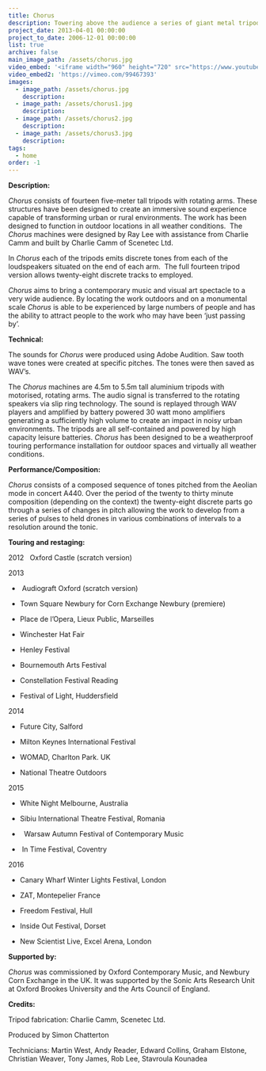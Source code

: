 ```yaml
---
title: Chorus
description: Towering above the audience a series of giant metal tripods support rotating arms.
project_date: 2013-04-01 00:00:00
project_to_date: 2006-12-01 00:00:00
list: true
archive: false
main_image_path: /assets/chorus.jpg
video_embed: '<iframe width="960" height="720" src="https://www.youtube-nocookie.com/embed/5vkGw7SM2ak?rel=0" frameborder="0" allowfullscreen></iframe>'
video_embed2: 'https://vimeo.com/99467393'
images:
  - image_path: /assets/chorus.jpg
    description:
  - image_path: /assets/chorus1.jpg
    description:
  - image_path: /assets/chorus2.jpg
    description:
  - image_path: /assets/chorus3.jpg
    description:
tags:
  - home
order: -1
---
```



**Description:**

*Chorus* consists of fourteen five-meter tall tripods with rotating arms. These structures have been designed to create an immersive sound experience capable of transforming urban or rural environments. The work has been designed to function in outdoor locations in all weather conditions.&nbsp; The *Chorus* machines were designed by Ray Lee with assistance from Charlie Camm and built by Charlie Camm of Scenetec Ltd.

In *Chorus* each of the tripods emits discrete tones from each of the loudspeakers situated on the end of each arm. &nbsp;The full fourteen tripod version allows twenty-eight discrete tracks to employed.

*Chorus* aims to bring a contemporary music and visual art spectacle to a very wide audience. By locating the work outdoors and on a monumental scale *Chorus* is able to be experienced by large numbers of people and has the ability to attract people to the work who may have been ‘just passing by’.

**Technical:**

The sounds for *Chorus* were produced using Adobe Audition. Saw tooth wave tones were created at specific pitches. The tones were then saved as WAV’s.

The *Chorus* machines are 4.5m to 5.5m tall aluminium tripods with motorised, rotating arms. The audio signal is transferred to the rotating speakers via slip ring technology. The sound is replayed through WAV players and amplified by battery powered 30 watt mono amplifiers generating a sufficiently high volume to create an impact in noisy urban environments. The tripods are all self-contained and powered by high capacity leisure batteries. *Chorus* has been designed to be a weatherproof touring performance installation for outdoor spaces and virtually all weather conditions.

**Performance/Composition:**

*Chorus* consists of a composed sequence of tones pitched from the Aeolian mode in concert A440. Over the period of the twenty to thirty minute composition (depending on the context) the twenty-eight discrete parts go through a series of changes in pitch allowing the work to develop from a series of pulses to held drones in various combinations of intervals to a resolution around the tonic.

**Touring and restaging:**

2012 &nbsp; Oxford Castle (scratch version)

2013 &nbsp;

- &nbsp;Audiograft Oxford (scratch version)

- Town Square Newbury for Corn Exchange Newbury (premiere)

- Place de l’Opera, Lieux Public, Marseilles

- Winchester Hat Fair&nbsp;&nbsp;

- Henley Festival

- Bournemouth Arts Festival

- Constellation Festival Reading

- Festival of Light, Huddersfield

2014&nbsp;

- Future City, Salford

- Milton Keynes International Festival

- WOMAD, Charlton Park. UK

- National Theatre Outdoors

2015

- White Night Melbourne, Australia

- Sibiu International Theatre Festival, Romania

- &nbsp; Warsaw Autumn Festival of Contemporary Music

- &nbsp;In Time Festival, Coventry

2016

- Canary Wharf Winter Lights Festival, London

- ZAT, Montepelier France

- Freedom Festival, Hull

- Inside Out Festival, Dorset

- New Scientist Live, Excel Arena, London

**Supported by:**

*Chorus* was commissioned by Oxford Contemporary Music, and Newbury Corn Exchange in the UK. It was supported by the Sonic Arts Research Unit at Oxford Brookes University and the Arts Council of England.

**Credits:&nbsp;**

Tripod fabrication: Charlie Camm, Scenetec Ltd.

Produced by Simon Chatterton

Technicians: Martin West, Andy Reader, Edward Collins, Graham Elstone, Christian Weaver, Tony James, Rob Lee, Stavroula Kounadea